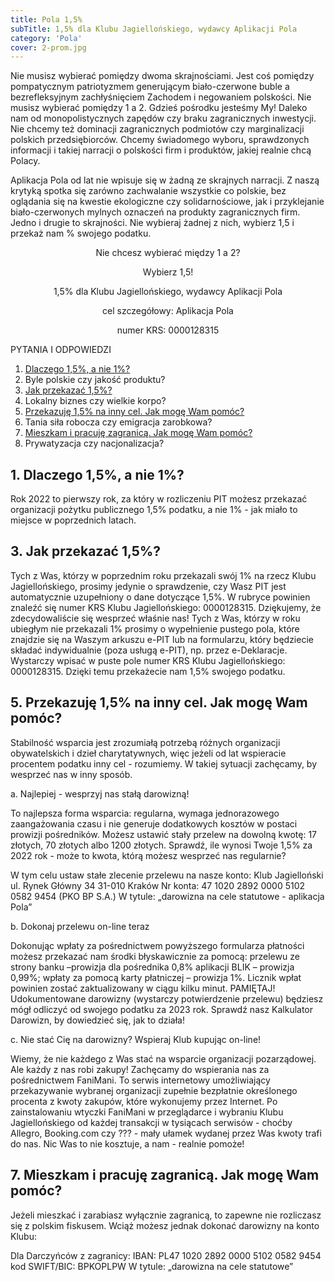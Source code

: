 ```yaml
---
title: Pola 1,5%
subTitle: 1,5% dla Klubu Jagiellońskiego, wydawcy Aplikacji Pola
category: 'Pola'
cover: 2-prom.jpg
---
```


Nie musisz wybierać pomiędzy dwoma skrajnościami. Jest coś pomiędzy pompatycznym patriotyzmem generującym biało-czerwone buble a bezrefleksyjnym zachłyśnięciem Zachodem i negowaniem polskości. Nie musisz wybierać pomiędzy 1 a 2. Gdzieś pośrodku jesteśmy My!
Daleko nam od monopolistycznych zapędów czy braku zagranicznych inwestycji. Nie chcemy też dominacji zagranicznych podmiotów czy marginalizacji polskich przedsiębiorców. Chcemy świadomego wyboru, sprawdzonych informacji i takiej narracji o polskości firm i produktów, jakiej realnie chcą Polacy.

Aplikacja Pola od lat nie wpisuje się w żadną ze skrajnych narracji. Z naszą krytyką spotka się zarówno zachwalanie wszystkie co polskie, bez oglądania się na kwestie ekologiczne czy solidarnościowe, jak i przyklejanie biało-czerwonych mylnych oznaczeń na produkty zagranicznych firm. Jedno i drugie to skrajności. Nie wybieraj żadnej z nich, wybierz 1,5 i przekaż nam % swojego podatku.

<p style="text-align: center;">Nie chcesz wybierać między 1 a 2?<p>
<p style="text-align: center;">Wybierz 1,5!<p>
<p style="text-align: center;">1,5% dla Klubu Jagiellońskiego, wydawcy Aplikacji Pola<p>
<p style="text-align: center;">cel szczegółowy: Aplikacja Pola<p>
<p style="text-align: center;">numer KRS: 0000128315<p>

PYTANIA I ODPOWIEDZI

1. [Dlaczego 1,5%, a nie 1%?](#section-1)
2. Byle polskie czy jakość produktu?
3. [Jak przekazać 1,5%?](#section-3)
4. Lokalny biznes czy wielkie korpo?
5. [Przekazuję 1,5% na inny cel. Jak mogę Wam pomóc?](#section-5)
6. Tania siła robocza czy emigracja zarobkowa?
7. [Mieszkam i pracuję zagranicą. Jak mogę Wam pomóc?](#section-7)
8. Prywatyzacja czy nacjonalizacja?

## <a id="section-1">1. Dlaczego 1,5%, a nie 1%?</a>

Rok 2022 to pierwszy rok, za który w rozliczeniu PIT możesz przekazać organizacji pożytku publicznego 1,5% podatku, a nie 1% - jak miało to miejsce w poprzednich latach.

## <a id="section-3">3. Jak przekazać 1,5%?</a>

Tych z Was, którzy w poprzednim roku przekazali swój 1% na rzecz Klubu Jagiellońskiego, prosimy jedynie o sprawdzenie, czy Wasz PIT jest automatycznie uzupełniony o dane dotyczące 1,5%. W rubryce powinien znaleźć się numer KRS Klubu Jagiellońskiego: 0000128315. Dziękujemy, że zdecydowaliście się wesprzeć właśnie nas!
Tych z Was, którzy w roku ubiegłym nie przekazali 1% prosimy o wypełnienie pustego pola, które znajdzie się na Waszym arkuszu e-PIT lub na formularzu, który będziecie składać indywidualnie (poza usługą e-PIT), np. przez e-Deklaracje. Wystarczy wpisać w puste pole numer KRS Klubu Jagiellońskiego: 0000128315. Dzięki temu przekażecie nam 1,5% swojego podatku.

## <a id="section-5">5. Przekazuję 1,5% na inny cel. Jak mogę Wam pomóc?</a>

Stabilność wsparcia jest zrozumiałą potrzebą różnych organizacji obywatelskich i dzieł charytatywnych, więc jeżeli od lat wspieracie procentem podatku inny cel - rozumiemy. W takiej sytuacji zachęcamy, by wesprzeć nas w inny sposób.

a. Najlepiej - wesprzyj nas stałą darowizną!

To najlepsza forma wsparcia: regularna, wymaga jednorazowego zaangażowania czasu i nie generuje dodatkowych kosztów w postaci prowizji pośredników. Możesz ustawić stały przelew na dowolną kwotę: 17 złotych, 70 złotych albo 1200 złotych. Sprawdź, ile wynosi Twoje 1,5% za 2022 rok - może to kwota, którą możesz wesprzeć nas regularnie?

W tym celu ustaw stałe zlecenie przelewu na nasze konto:
Klub Jagielloński
ul. Rynek Główny 34
31-010 Kraków
Nr konta: 47 1020 2892 0000 5102 0582 9454 (PKO BP S.A.)
W tytule: „darowizna na cele statutowe - aplikacja Pola”

b. Dokonaj przelewu on-line teraz

Dokonując wpłaty za pośrednictwem powyższego formularza płatności możesz przekazać nam środki błyskawicznie za pomocą:
przelewu ze strony banku –prowizja dla pośrednika 0,8%
aplikacji BLIK – prowizja 0,99%;
wpłaty za pomocą karty płatniczej – prowizja 1%.
Licznik wpłat powinien zostać zaktualizowany w ciągu kilku minut.
PAMIĘTAJ! Udokumentowane darowizny (wystarczy potwierdzenie przelewu) będziesz mógł odliczyć od swojego podatku za 2023 rok. Sprawdź nasz Kalkulator Darowizn, by dowiedzieć się, jak to działa!

c. Nie stać Cię na darowizny? Wspieraj Klub kupując on-line!

Wiemy, że nie każdego z Was stać na wsparcie organizacji pozarządowej. Ale każdy z nas robi zakupy! Zachęcamy do wspierania nas za pośrednictwem FaniMani. To serwis internetowy umożliwiający przekazywanie wybranej organizacji zupełnie bezpłatnie określonego procenta z kwoty zakupów, które wykonujemy przez Internet. Po zainstalowaniu wtyczki FaniMani w przeglądarce i wybraniu Klubu Jagiellońskiego od każdej transakcji w tysiącach serwisów - choćby Allegro, Booking.com czy ??? - mały ułamek wydanej przez Was kwoty trafi do nas. Nic Was to nie kosztuje, a nam - realnie pomoże!

## <a id="section-7">7. Mieszkam i pracuję zagranicą. Jak mogę Wam pomóc?</a>

Jeżeli mieszkać i zarabiasz wyłącznie zagranicą, to zapewne nie rozliczasz się z polskim fiskusem. Wciąż możesz jednak dokonać darowizny na konto Klubu:

Dla Darczyńców z zagranicy:
IBAN: PL47 1020 2892 0000 5102 0582 9454
kod SWIFT/BIC: BPKOPLPW
W tytule: „darowizna na cele statutowe”
